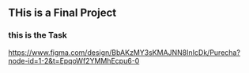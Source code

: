 ## THis is a Final Project 

### this is the Task
https://www.figma.com/design/BbAKzMY3sKMAJNN8InIcDk/Purecha?node-id=1-2&t=EpqoWf2YMMhEcpu6-0
